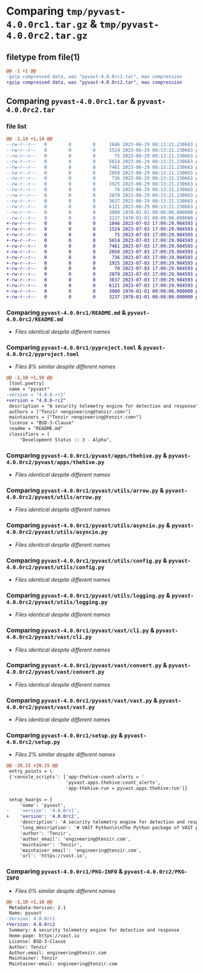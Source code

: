 # Comparing `tmp/pyvast-4.0.0rc1.tar.gz` & `tmp/pyvast-4.0.0rc2.tar.gz`

## filetype from file(1)

```diff
@@ -1 +1 @@
-gzip compressed data, was "pyvast-4.0.0rc1.tar", max compression
+gzip compressed data, was "pyvast-4.0.0rc2.tar", max compression
```

## Comparing `pyvast-4.0.0rc1.tar` & `pyvast-4.0.0rc2.tar`

### file list

```diff
@@ -1,14 +1,14 @@
--rw-r--r--   0        0        0     1846 2023-06-29 08:13:21.230663 pyvast-4.0.0rc1/README.md
--rw-r--r--   0        0        0     1524 2023-06-29 08:13:21.230663 pyvast-4.0.0rc1/pyproject.toml
--rw-r--r--   0        0        0       75 2023-06-29 08:13:21.230663 pyvast-4.0.0rc1/pyvast/__init__.py
--rw-r--r--   0        0        0     5814 2023-06-29 08:13:21.230663 pyvast-4.0.0rc1/pyvast/apps/thehive.py
--rw-r--r--   0        0        0     7461 2023-06-29 08:13:21.230663 pyvast-4.0.0rc1/pyvast/utils/arrow.py
--rw-r--r--   0        0        0     2058 2023-06-29 08:13:21.230663 pyvast-4.0.0rc1/pyvast/utils/asyncio.py
--rw-r--r--   0        0        0      736 2023-06-29 08:13:21.230663 pyvast-4.0.0rc1/pyvast/utils/config.py
--rw-r--r--   0        0        0     1925 2023-06-29 08:13:21.230663 pyvast-4.0.0rc1/pyvast/utils/logging.py
--rw-r--r--   0        0        0       70 2023-06-29 08:13:21.230663 pyvast-4.0.0rc1/pyvast/vast/__init__.py
--rw-r--r--   0        0        0     2879 2023-06-29 08:13:21.230663 pyvast-4.0.0rc1/pyvast/vast/cli.py
--rw-r--r--   0        0        0     3637 2023-06-29 08:13:21.230663 pyvast-4.0.0rc1/pyvast/vast/convert.py
--rw-r--r--   0        0        0     6121 2023-06-29 08:13:21.230663 pyvast-4.0.0rc1/pyvast/vast/vast.py
--rw-r--r--   0        0        0     3080 1970-01-01 00:00:00.000000 pyvast-4.0.0rc1/setup.py
--rw-r--r--   0        0        0     3237 1970-01-01 00:00:00.000000 pyvast-4.0.0rc1/PKG-INFO
+-rw-r--r--   0        0        0     1846 2023-07-03 17:09:29.984593 pyvast-4.0.0rc2/README.md
+-rw-r--r--   0        0        0     1524 2023-07-03 17:09:29.984593 pyvast-4.0.0rc2/pyproject.toml
+-rw-r--r--   0        0        0       75 2023-07-03 17:09:29.984593 pyvast-4.0.0rc2/pyvast/__init__.py
+-rw-r--r--   0        0        0     5814 2023-07-03 17:09:29.984593 pyvast-4.0.0rc2/pyvast/apps/thehive.py
+-rw-r--r--   0        0        0     7461 2023-07-03 17:09:29.984593 pyvast-4.0.0rc2/pyvast/utils/arrow.py
+-rw-r--r--   0        0        0     2058 2023-07-03 17:09:29.984593 pyvast-4.0.0rc2/pyvast/utils/asyncio.py
+-rw-r--r--   0        0        0      736 2023-07-03 17:09:29.984593 pyvast-4.0.0rc2/pyvast/utils/config.py
+-rw-r--r--   0        0        0     1925 2023-07-03 17:09:29.984593 pyvast-4.0.0rc2/pyvast/utils/logging.py
+-rw-r--r--   0        0        0       70 2023-07-03 17:09:29.984593 pyvast-4.0.0rc2/pyvast/vast/__init__.py
+-rw-r--r--   0        0        0     2879 2023-07-03 17:09:29.984593 pyvast-4.0.0rc2/pyvast/vast/cli.py
+-rw-r--r--   0        0        0     3637 2023-07-03 17:09:29.984593 pyvast-4.0.0rc2/pyvast/vast/convert.py
+-rw-r--r--   0        0        0     6121 2023-07-03 17:09:29.984593 pyvast-4.0.0rc2/pyvast/vast/vast.py
+-rw-r--r--   0        0        0     3080 1970-01-01 00:00:00.000000 pyvast-4.0.0rc2/setup.py
+-rw-r--r--   0        0        0     3237 1970-01-01 00:00:00.000000 pyvast-4.0.0rc2/PKG-INFO
```

### Comparing `pyvast-4.0.0rc1/README.md` & `pyvast-4.0.0rc2/README.md`

 * *Files identical despite different names*

### Comparing `pyvast-4.0.0rc1/pyproject.toml` & `pyvast-4.0.0rc2/pyproject.toml`

 * *Files 8% similar despite different names*

```diff
@@ -1,10 +1,10 @@
 [tool.poetry]
 name = "pyvast"
-version = "4.0.0-rc1"
+version = "4.0.0-rc2"
 description = "A security telemetry engine for detection and response"
 authors = ["Tenzir <engineering@tenzir.com>"]
 maintainers = ["Tenzir <engineering@tenzir.com>"]
 license = "BSD-3-Clause"
 readme = "README.md"
 classifiers = [
     "Development Status :: 3 - Alpha",
```

### Comparing `pyvast-4.0.0rc1/pyvast/apps/thehive.py` & `pyvast-4.0.0rc2/pyvast/apps/thehive.py`

 * *Files identical despite different names*

### Comparing `pyvast-4.0.0rc1/pyvast/utils/arrow.py` & `pyvast-4.0.0rc2/pyvast/utils/arrow.py`

 * *Files identical despite different names*

### Comparing `pyvast-4.0.0rc1/pyvast/utils/asyncio.py` & `pyvast-4.0.0rc2/pyvast/utils/asyncio.py`

 * *Files identical despite different names*

### Comparing `pyvast-4.0.0rc1/pyvast/utils/config.py` & `pyvast-4.0.0rc2/pyvast/utils/config.py`

 * *Files identical despite different names*

### Comparing `pyvast-4.0.0rc1/pyvast/utils/logging.py` & `pyvast-4.0.0rc2/pyvast/utils/logging.py`

 * *Files identical despite different names*

### Comparing `pyvast-4.0.0rc1/pyvast/vast/cli.py` & `pyvast-4.0.0rc2/pyvast/vast/cli.py`

 * *Files identical despite different names*

### Comparing `pyvast-4.0.0rc1/pyvast/vast/convert.py` & `pyvast-4.0.0rc2/pyvast/vast/convert.py`

 * *Files identical despite different names*

### Comparing `pyvast-4.0.0rc1/pyvast/vast/vast.py` & `pyvast-4.0.0rc2/pyvast/vast/vast.py`

 * *Files identical despite different names*

### Comparing `pyvast-4.0.0rc1/setup.py` & `pyvast-4.0.0rc2/setup.py`

 * *Files 2% similar despite different names*

```diff
@@ -20,15 +20,15 @@
 entry_points = \
 {'console_scripts': ['app-thehive-count-alerts = '
                      'pyvast.apps.thehive:count_alerts',
                      'app-thehive-run = pyvast.apps.thehive:run']}
 
 setup_kwargs = {
     'name': 'pyvast',
-    'version': '4.0.0rc1',
+    'version': '4.0.0rc2',
     'description': 'A security telemetry engine for detection and response',
     'long_description': '# VAST Python\n\nThe Python package of VAST provides a flexible control plane to integrate VAST\nwith other security tools.\n\n> **Note**\n> The Python effort is still highly experimental and subject to rapid change.\n> Please do not consider it for production use.\n\n## Usage\n\nTo get started, clone the VAST repository and install the Python package via\n[Poetry](https://python-poetry.org/docs/):\n\n```bash\ngit clone https://github.com/tenzir/vast.git\ncd vast/python\npoetry install\n```\n\n## Development\n\nWe recommend that you work with an editable installation, which is the default\nfor `poetry install`.\n\n### Unit Tests\n\nRun the unit tests via pytest:\n\n```bash\npoetry run pytest\n```\n\n### Integration Tests\n\nRun the integrations tests via Docker Compose and pytest:\n\n```bash\n./docker-poetry-run.sh pytest -v\n```\n\n## Packaging\n\nThe following instructions concern maintainers who want to publish the Python\npackage to PyPI.\n\n> **Note**\n> Our releasing scripts and CI run these steps automatically. You do not need to\n> intervene anywhere. The instructions below merely document the steps taken.\n\n### Bump the version\n\nPrior to releasing a new version, bump the version, e.g.:\n\n```bash\npoetry version 2.3.1\n```\n\nThis updates the `pyproject.toml` file.\n\n### Publish to Test PyPI\n\n1. Add a Test PyPi repository:\n\n   ```bash\n   poetry config repositories.test-pypi https://test.pypi.org/legacy/\n   ```\n\n2. Get the token from <https://test.pypi.org/manage/account/token/>.\n\n3. Store the token:\n\n  ```bash\n  poetry config pypi-token.test-pypi pypi-XXXXXXXX\n  ```\n\n4. Publish:\n  \n   ```bash\n   poetry publish --build -r test-pypi\n   ```\n\n### Publish to PyPI\n\n1. Get the token from <https://pypi.org/manage/account/token/>.\n\n2. Store the token:\n\n  ```bash\n  poetry config pypi-token.pypi pypi-XXXXXXXX\n  ```\n\n3. Publish\n\n   ```bash\n   poetry publish --build\n   ```\n',
     'author': 'Tenzir',
     'author_email': 'engineering@tenzir.com',
     'maintainer': 'Tenzir',
     'maintainer_email': 'engineering@tenzir.com',
     'url': 'https://vast.io',
```

### Comparing `pyvast-4.0.0rc1/PKG-INFO` & `pyvast-4.0.0rc2/PKG-INFO`

 * *Files 0% similar despite different names*

```diff
@@ -1,10 +1,10 @@
 Metadata-Version: 2.1
 Name: pyvast
-Version: 4.0.0rc1
+Version: 4.0.0rc2
 Summary: A security telemetry engine for detection and response
 Home-page: https://vast.io
 License: BSD-3-Clause
 Author: Tenzir
 Author-email: engineering@tenzir.com
 Maintainer: Tenzir
 Maintainer-email: engineering@tenzir.com
```

